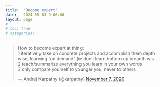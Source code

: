 ```yaml
---
title:  "Become expert"
date:   2024-05-03 9:00:00
layout: page
#
# toc: true
# categories:
---
```


<blockquote class="twitter-tweet">
<p lang="en" dir="ltr">
    How to become expert at thing:<br>
    1 iteratively take on concrete projects and accomplish them depth wise, learning “on demand” (ie don’t learn bottom up breadth wis<br>
    2 teach/summarize everything you learn in your own words<br>
    3 only compare yourself to younger you, never to others
    
</p>&mdash; Andrej Karpathy (@karpathy) <a href="https://twitter.com/karpathy/status/1325154823856033793?ref_src=twsrc%5Etfw">November 7, 2020</a></blockquote> 